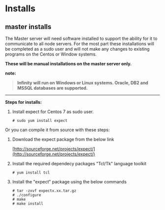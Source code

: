  # Installs

## **master installs**

The Master server will need software installed to support the ability for it to communicate to all node servers. For the most part these installations will be completed as a sudo user and will not make any changes to existing programs on the Centos or Window systems.
 
**These will be manual installations on the master server only.**

**note:**
> **Infinity will run on Windows or Linux systems. Oracle, DB2 and MSSQL databases are supported.**


----------


**Steps for installs:**
 1. Install expect for Centos 7 as sudo user.
 
     
		# sudo yum install expect

     
Or you can compile it from source with these steps:

1) Download the expect package from the below link

	[http://sourceforge.net/projects/expect/](http://sourceforge.net/projects/expect/)
2) Install the required dependecy packages "Tcl/Tk" language toolkit


       # yum install tcl

3) Install the "expect" package using the below commands
  

       # tar -zxvf expectx.xx.tar.gz
       # ./configure
       # make
       # make install


<!--stackedit_data:
eyJoaXN0b3J5IjpbLTYwNjQ5NTMzN119
-->